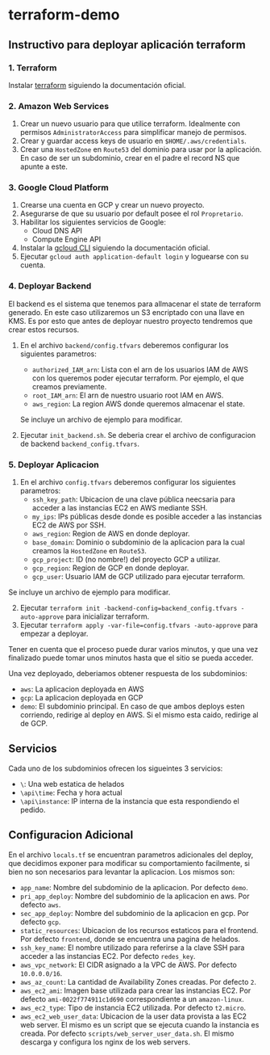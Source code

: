 # terraform-demo

## Instructivo para deployar aplicación terraform

### 1. Terraform

Instalar [terraform](https://learn.hashicorp.com/tutorials/terraform/install-cli) siguiendo la documentación oficial.

### 2. Amazon Web Services

1. Crear un nuevo usuario para que utilice terraform. Idealmente con permisos `AdministratorAccess` para simplificar manejo de permisos.
2. Crear y guardar access keys de usuario en `$HOME/.aws/credentials`.
3. Crear una `HostedZone` en `Route53` del dominio para usar por la aplicación. En caso de ser un subdominio, crear en el padre el record NS que apunte a este.

### 3. Google Cloud Platform

1. Crearse una cuenta en GCP y crear un nuevo proyecto.
2. Asegurarse de que su usuario por default posee el rol `Propretario`.
3. Habilitar los siguientes servicios de Google:
    - Cloud DNS API
    - Compute Engine API
4. Instalar la [gcloud CLI](https://cloud.google.com/sdk/docs/install) siguiendo la documentación oficial.
5. Ejecutar `gcloud auth application-default login` y loguearse con su cuenta.

### 4. Deployar Backend

El backend es el sistema que tenemos para allmacenar el state de terraform generado. En este caso utilizaremos un S3 encriptado con una llave en KMS. Es por esto que antes de deployar nuestro proyecto tendremos que crear estos recursos.

1. En el archivo `backend/config.tfvars` deberemos configurar los siguientes parametros:
    - `authorized_IAM_arn`: Lista con el arn de los usuarios IAM de AWS con los queremos poder ejecutar terraform. Por ejemplo, el que creamos previamente.
    - `root_IAM_arn`: El arn de nuestro usuario root IAM en AWS.
    - `aws_region`: La region AWS donde queremos almacenar el state.

    Se incluye un archivo de ejemplo para modificar.

2. Ejecutar `init_backend.sh`. Se deberia crear el archivo de configuracion de backend `backend_config.tfvars`.

### 5. Deployar Aplicacion

1. En el archivo `config.tfvars` deberemos configurar los siguientes parametros:
    - `ssh_key_path`: Ubicacion de una clave pública neecsaria para acceder a las instancias EC2 en AWS mediante SSH.
    - `my_ips`: IPs públicas desde donde es posible acceder a las instancias EC2 de AWS por SSH.
    - `aws_region`: Region de AWS en donde deployar.
    - `base_domain`: Dominio o subdominio de la aplicacion para la cual creamos la `HostedZone` en `Route53`.
    - `gcp_project`: ID (no nombre!) del proyecto GCP a utilizar.
    - `gcp_region`: Region de GCP en donde deployar.
    - `gcp_user`: Usuario IAM de GCP utilizado para ejecutar terraform.

  Se incluye un archivo de ejemplo para modificar.

2. Ejecutar `terraform init -backend-config=backend_config.tfvars -auto-approve` para inicializar terraform.
3. Ejecutar `terraform apply -var-file=config.tfvars -auto-approve` para empezar a deployar.

Tener en cuenta que el proceso puede durar varios minutos, y que una vez finalizado puede tomar unos minutos hasta que el sitio se pueda acceder.

Una vez deployado, deberiamos obtener respuesta de los subdominios:
  - `aws`: La aplicacion deployada en AWS
  - `gcp`: La aplicacion deployada en GCP
  - `demo`: El subdominio principal. En caso de que ambos deploys esten corriendo, redirige al deploy en AWS. Si el mismo esta caido, redirige al de GCP.

## Servicios

Cada uno de los subdominios ofrecen los sigueintes 3 servicios:
  - `\`: Una web estatica de helados
  - `\api\time`: Fecha y hora actual
  - `\api\instance`: IP interna de la instancia que esta respondiendo el pedido.

## Configuracion Adicional

En el archivo `locals.tf` se encuentran parametros adicionales del deploy, que decidimos exponer para modificar su comportamiento facilmente, si bien no son necesarios para levantar la aplicacion. Los mismos son:
  - `app_name`: Nombre del subdominio de la aplicacion. Por defecto `demo`.
  - `pri_app_deploy`: Nombre del subdominio de la aplicacion en aws. Por defecto `aws`.
  - `sec_app_deploy`: Nombre del subdominio de la aplicacion en gcp. Por defecto `gcp`.
  - `static_resources`: Ubicacion de los recursos estaticos para el frontend. Por defecto `frontend`, donde se encuentra una pagina de helados.
  - `ssh_key_name`: El nombre utilizado para referirse a la clave SSH para acceder a las instancias EC2. Por defecto `redes_key`.
  - `aws_vpc_network`: El CIDR asignado a la VPC de AWS. Por defecto `10.0.0.0/16`.
  - `aws_az_count`: La cantidad de Availability Zones creadas. Por defecto `2`.
  - `aws_ec2_ami`: Imagen base utilizada para crear las instancias EC2. Por defecto `ami-0022f774911c1d690` correspondiente a un `amazon-linux`.
  - `aws_ec2_type`: Tipo de instancia EC2 utilizada. Por defecto `t2.micro`.
  - `aws_ec2_web_user_data`: Ubicacion de la user data provista a las EC2 web server. El mismo es un script que se ejecuta cuando la instancia es creada. Por defecto `scripts/web_server_user_data.sh`. El mismo descarga y configura los nginx de los web servers.


